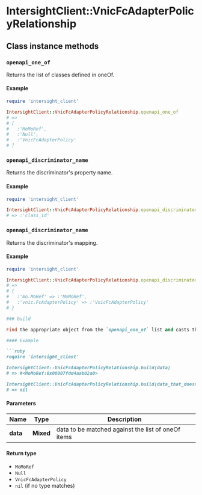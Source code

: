 # IntersightClient::VnicFcAdapterPolicyRelationship

## Class instance methods

### `openapi_one_of`

Returns the list of classes defined in oneOf.

#### Example

```ruby
require 'intersight_client'

IntersightClient::VnicFcAdapterPolicyRelationship.openapi_one_of
# =>
# [
#   :'MoMoRef',
#   :'Null',
#   :'VnicFcAdapterPolicy'
# ]
```

### `openapi_discriminator_name`

Returns the discriminator's property name.

#### Example

```ruby
require 'intersight_client'

IntersightClient::VnicFcAdapterPolicyRelationship.openapi_discriminator_name
# => :'class_id'
```

### `openapi_discriminator_name`

Returns the discriminator's mapping.

#### Example

```ruby
require 'intersight_client'

IntersightClient::VnicFcAdapterPolicyRelationship.openapi_discriminator_mapping
# =>
# {
#   :'mo.MoRef' => :'MoMoRef',
#   :'vnic.FcAdapterPolicy' => :'VnicFcAdapterPolicy'
# }

### build

Find the appropriate object from the `openapi_one_of` list and casts the data into it.

#### Example

```ruby
require 'intersight_client'

IntersightClient::VnicFcAdapterPolicyRelationship.build(data)
# => #<MoMoRef:0x00007fdd4aab02a0>

IntersightClient::VnicFcAdapterPolicyRelationship.build(data_that_doesnt_match)
# => nil
```

#### Parameters

| Name | Type | Description |
| ---- | ---- | ----------- |
| **data** | **Mixed** | data to be matched against the list of oneOf items |

#### Return type

- `MoMoRef`
- `Null`
- `VnicFcAdapterPolicy`
- `nil` (if no type matches)

